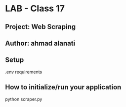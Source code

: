 # LAB - Class 17

## Project: Web Scraping

## Author: ahmad alanati

## Setup
.env requirements

## How to initialize/run your application

python scraper.py



